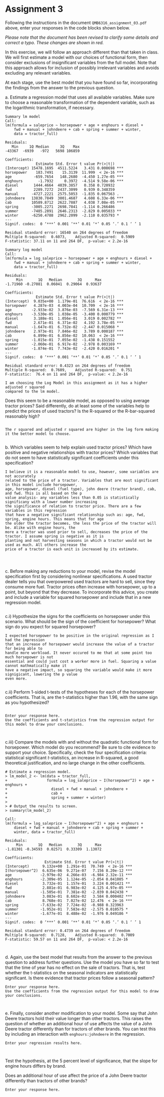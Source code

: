 # Assignment 3



Following the instructions in the document ```QMB6316_assignment_03.pdf``` above, 
enter your responses in the code blocks shown below.

*Please note that the document has been revised to clarify some details and correct a typo. These changes are shown in red.*


In this exercise, we will follow an approach different than that taken in class. 
We will first estimate a model with our choices of functional form, then consider exclusions of insignificant variables from the full model. 
Note that this approach allows for inclusion of possibly irrelevant variables and avoids excluding any relevant variables. 


At each stage, use the best model that you have found so far, 
incorporating the findings from the answer to the previous question.




a. Estimate a regression model that uses all available variables.
	Make sure to choose a reasonable transformation of the dependent variable, 
	such as the logarithmic transformation, if necessary.
	
```
Summary lm model
Call:
lm(formula = saleprice ~ horsepower + age + enghours + diesel + 
    fwd + manual + johndeere + cab + spring + summer + winter, 
    data = tractor_full)

Residuals:
   Min     1Q Median     3Q    Max 
-43367  -6939   -972   5698 106859 

Coefficients:
              Estimate Std. Error t value Pr(>|t|)    
(Intercept) 15478.1695  4511.5224   3.431 0.000698 ***
horsepower    183.7491    15.3139  11.999  < 2e-16 ***
age          -659.7654   148.2680  -4.450 1.27e-05 ***
enghours       -1.7932     0.3972  -4.514 9.58e-06 ***
diesel       1444.4664  4039.3857   0.358 0.720932    
fwd          2289.7272  2437.3099   0.939 0.348359    
manual      -4727.2221  2575.5053  -1.835 0.067563 .  
johndeere   13830.7849  3001.4687   4.608 6.33e-06 ***
cab         10589.8712  2622.7887   4.038 7.08e-05 ***
spring      -3005.2271  2698.7841  -1.114 0.266486    
summer      -7485.2891  2646.2313  -2.829 0.005033 ** 
winter      -6250.4788  2962.2099  -2.110 0.035793 *  
---
Signif. codes:  0 ‘***’ 0.001 ‘**’ 0.01 ‘*’ 0.05 ‘.’ 0.1 ‘ ’ 1

Residual standard error: 16540 on 264 degrees of freedom
Multiple R-squared:  0.6073,	Adjusted R-squared:  0.5909 
F-statistic: 37.11 on 11 and 264 DF,  p-value: < 2.2e-16

Summary log model
Call:
lm(formula = log_saleprice ~ horsepower + age + enghours + diesel + 
    fwd + manual + johndeere + cab + spring + summer + winter, 
    data = tractor_full)

Residuals:
     Min       1Q   Median       3Q      Max 
-1.71960 -0.27081  0.06041  0.29064  0.93637 

Coefficients:
              Estimate Std. Error t value Pr(>|t|)    
(Intercept)  9.035e+00  1.179e-01  76.616  < 2e-16 ***
horsepower   4.287e-03  4.003e-04  10.709  < 2e-16 ***
age         -2.933e-02  3.876e-03  -7.569 6.31e-13 ***
enghours    -3.530e-05  1.038e-05  -3.400 0.000779 ***
diesel       3.188e-01  1.056e-01   3.019 0.002782 ** 
fwd          2.671e-01  6.371e-02   4.192 3.78e-05 ***
manual      -1.647e-01  6.732e-02  -2.447 0.015068 *  
johndeere    2.973e-01  7.846e-02   3.789 0.000187 ***
cab          6.899e-01  6.856e-02  10.063  < 2e-16 ***
spring      -1.015e-01  7.055e-02  -1.438 0.151552    
summer      -2.060e-01  6.917e-02  -2.978 0.003169 ** 
winter      -1.874e-01  7.743e-02  -2.420 0.016201 *  
---
Signif. codes:  0 ‘***’ 0.001 ‘**’ 0.01 ‘*’ 0.05 ‘.’ 0.1 ‘ ’ 1

Residual standard error: 0.4323 on 264 degrees of freedom
Multiple R-squared:  0.7609,	Adjusted R-squared:  0.751 
F-statistic:  76.4 on 11 and 264 DF,  p-value: < 2.2e-16

I am choosing the Log Model in this assignment as it has a higher adjusted r squared
compared to the lm model.

```

Does this seem to be a reasonable model, as opposed to using average tractor prices? 
Said differently, do at least some of the variables help to predict the prices of used tractors?
Is the R-squared or the R-bar-squared reasonably high?

```

The r squared and adjusted r squared are higher in the log form making it the better model to choose. 


```


b. Which variables seem to help explain used tractor prices? 
	Which have positive and negative relationships with tractor prices?
	Which variables that do not seem to have statistically significant coefficients under this specification?
	
```
I believe it is a reasonable model to use, however, some variables are not accurately 
related to the price of a tractor. Variables that are most significant in this model include horsepower, 
age, horsepower, diesel (fuel type), john deere (tractor brand), cab, and fwd. This is all based on the p
value analysis- any variables less than 0.05 is statistically significany with a lower number increasing
the significance of relation to tractor price. There are a few variables in this regression
that have a negative significant relationship such as: age, fwd, spring, engine hours. This means that for age
the older the tractor becomes, the less the price of the tractor will be. Alike with engine hours, the 
more a tractor was used prior to sell, decreases the price of the tractor. I assume spring is negative as it is 
planting and not harvesting seasons in which a tractor would not be used as much. All others increase the
price of a tractor is each unit is increased by its estimate. 




```



c. Before making any reductions to your model, revise the model specification first
	by considering nonlinear specifications.
	A used tractor dealer tells you that overpowered used tractors are hard to sell, since they consume more fuel. 
      Tractor prices often increase with horsepower, up to a point, but beyond that they decrease. 
      To incorporate this advice, you create and include a variable for squared horsepower and include that in a new regression model. 
      

```

```


  c.i) Hypothesize the signs for the coefficients on horsepower 
	under this scenario. 
		What should be the sign of the coefficient for horsepower? 
		What sign do you expect for squared horsepower?
      
```
I expected horsepower to be positive in the original regression as I had the impression
that an increase of horsepower would increase the value of a tractor for being able to 
handle more workload. It never occured to me that at some point too much horsepower is not
essential and could just cost a worker more in fuel. Squaring a value cannot mathmatically make it
have a negative impact, so squaring the variable would make it more signigicant, lowering the p value
even more. 


```

  c.ii) Perform 1-sided t-tests of the hypotheses for each of the horsepower coefficients. 
That is, are the t-statistics higher than 1.96, with the same sign as you hypothesized?

```

Enter your response here.
Use the coefficients and t-statistics from the regression output for this model to draw your conclusions.



```

  c.iii) Compare the models with and without the quadratic functional form for horsepower.
            Which model do you recommend? 
		Be sure to cite evidence to support your choice. 
		Specifically, check the four specification criteria: 
		statistical significant $t$-statistics, 
		an increase in R-squared, 
		a good theoretical justification, and 
		no large change in the other coefficients.

```
# Estimate a regression model.
> lm_model_2 <- lm(data = tractor_full,
+                  formula = log_saleprice ~ I(horsepower^2) + age + enghours +
+                    diesel + fwd + manual + johndeere +
+                    cab +
+                    spring + summer + winter)
> 
> # Output the results to screen.
> summary(lm_model_2)

Call:
lm(formula = log_saleprice ~ I(horsepower^2) + age + enghours + 
    diesel + fwd + manual + johndeere + cab + spring + summer + 
    winter, data = tractor_full)

Residuals:
     Min       1Q   Median       3Q      Max 
-1.81301 -0.34593  0.02571  0.33309  1.13072 

Coefficients:
                  Estimate Std. Error t value Pr(>|t|)    
(Intercept)      9.132e+00  1.291e-01  70.749  < 2e-16 ***
I(horsepower^2)  6.635e-06  9.271e-07   7.156 8.20e-12 ***
age             -2.979e-02  4.266e-03  -6.984 2.32e-11 ***
enghours        -2.309e-05  1.124e-05  -2.054 0.041005 *  
diesel           3.732e-01  1.157e-01   3.224 0.001421 ** 
fwd              2.881e-01  6.983e-02   4.125 4.97e-05 ***
manual          -1.505e-01  7.381e-02  -2.039 0.042438 *  
johndeere        3.083e-01  8.602e-02   3.584 0.000402 ***
cab              8.768e-01  7.027e-02  12.476  < 2e-16 ***
spring          -7.633e-02  7.724e-02  -0.988 0.323963    
summer          -1.952e-01  7.583e-02  -2.575 0.010575 *  
winter          -1.677e-01  8.488e-02  -1.976 0.049186 *  
---
Signif. codes:  0 ‘***’ 0.001 ‘**’ 0.01 ‘*’ 0.05 ‘.’ 0.1 ‘ ’ 1

Residual standard error: 0.4739 on 264 degrees of freedom
Multiple R-squared:  0.7128,	Adjusted R-squared:  0.7009 
F-statistic: 59.57 on 11 and 264 DF,  p-value: < 2.2e-16



```


d. Again, use the best model that results from the answer to the previous question to address further questions.
	Use the model you have so far to test that the time of year has no effect on the sale of tractors.
	That is, test whether the t-statistics on the seasonal indicators are statistically significant. 
	Is there evidence that tractor prices follow a seasonal pattern? 

```
Enter your response here.
Use the coefficients from the regression output for this model to draw your conclusions.



```
	
	
e. Finally, consider another modification to your model. 
	Some say that John Deere tractors hold their value longer than other tractors. 
      This raises the question of whether an additional hour of use affects the value of a John Deere tractor 
	differently than for tractors of other brands. 
	You can test this by including an interaction with ```enghours:johndeere``` in the regression.
	
```
Enter your regression results here.



```

Test the hypothesis, at the 5 percent level of significance, that the slope for engine hours differs by brand. 

Does an additional hour of use affect the price of a John Deere tractor
differently than tractors of other brands?
	
```
Enter your response here.



```
	
	
	
